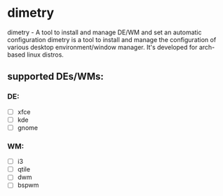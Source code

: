 # dimetry
dimetry - A tool to install and manage DE/WM and set an automatic configuration
dimetry is a tool to install and manage the configuration of various desktop environment/window manager. It's developed for arch-based linux distros.

## supported DEs/WMs:
### DE:
  - [ ] xfce
  - [ ] kde
  - [ ] gnome
### WM:
  - [ ] i3
  - [ ] qtile
  - [ ] dwm
  - [ ] bspwm
